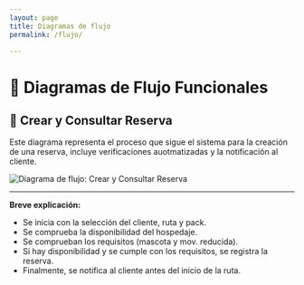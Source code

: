 ```yaml
---
layout: page
title: Diagramas de flujo
permalink: /flujo/

--- 
```

# 🔄 Diagramas de Flujo Funcionales

## 🧾 Crear y Consultar Reserva

Este diagrama representa el proceso que sigue el sistema para la creación de una reserva, incluye verificaciones auotmatizadas y la notificación al cliente.

![Diagrama de flujo: Crear y Consultar Reserva](/bookings/images/diagrama_flujo.svg)

---

**Breve explicación:**
- Se inicia con la selección del cliente, ruta y pack.
- Se comprueba la disponibilidad del hospedaje.
- Se comprueban los requisitos (mascota y mov. reducida).
- Si hay disponibilidad y se cumple con los requisitos, se registra la reserva.
- Finalmente, se notifica al cliente antes del inicio de la ruta.